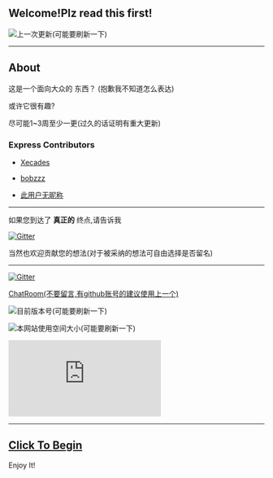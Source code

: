 ## Welcome!Plz read this first!
![上一次更新(可能要刷新一下)](https://img.shields.io/github/last-commit/it-is-interesting/it-is-interesting.github.io.svg)

-------

## About

这是一个面向大众的 东西？ (抱歉我不知道怎么表达)

或许它很有趣?

尽可能1~3周至少一更(过久的话证明有重大更新)

### Express Contributors

- [Xecades](https://github.com/Xecades)

- [bobzzz](https://github.com/0bobzzz)

- [此用户无昵称](https://www.luogu.com.cn/user/305379)

-------

如果您到达了
**真正的**
终点,请告诉我

[![Gitter](https://badges.gitter.im/it-is-interesting-github-io/community.svg)](https://gitter.im/it-is-interesting-github-io/community?utm_source=badge&utm_medium=badge&utm_campaign=pr-badge)

当然也欢迎贡献您的想法(对于被采纳的想法可自由选择是否留名)

-------

[![Gitter](https://badges.gitter.im/it-is-interesting-github-io/community.svg)](https://gitter.im/it-is-interesting-github-io/community?utm_source=badge&utm_medium=badge&utm_campaign=pr-badge)

[ChatRoom(不要留言,有github账号的建议使用上一个)](https://hack.chat/?it-is-interesting)

![目前版本号(可能要刷新一下)](https://img.shields.io/github/v/release/it-is-interesting/it-is-interesting.github.io.svg)

![本网站使用空间大小(可能要刷新一下)](https://img.shields.io/github/repo-size/it-is-interesting/it-is-interesting.github.io?logo=UserUnknown)

![](https://www.hit-counts.com/counter.php?t=MTQ0NjY1MA)

--------

## [Click To Begin](https://it-is-interesting.github.io/mystery/)

Enjoy It!
